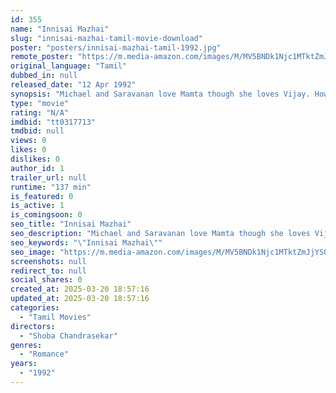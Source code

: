 ```yaml
---
id: 355
name: "Innisai Mazhai"
slug: "innisai-mazhai-tamil-movie-download"
poster: "posters/innisai-mazhai-tamil-1992.jpg"
remote_poster: "https://m.media-amazon.com/images/M/MV5BNDk1Njc1MTktZmJjYS00NTdkLTlmYzYtZTQ2MjQyMzJiZmQxXkEyXkFqcGdeQXVyMTEzNzg0Mjkx._V1_SX300.jpg"
original_language: "Tamil"
dubbed_in: null
released_date: "12 Apr 1992"
synopsis: "Michael and Saravanan love Mamta though she loves Vijay. However, Vijay, who is brought up by a single father, hates the idea of love and rejects Mamta."
type: "movie"
rating: "N/A"
imdbid: "tt0317713"
tmdbid: null
views: 0
likes: 0
dislikes: 0
author_id: 1
trailer_url: null
runtime: "137 min"
is_featured: 0
is_active: 1
is_comingsoon: 0
seo_title: "Innisai Mazhai"
seo_description: "Michael and Saravanan love Mamta though she loves Vijay. However, Vijay, who is brought up by a single father, hates the idea of love and rejects Mamta."
seo_keywords: "\"Innisai Mazhai\""
seo_image: "https://m.media-amazon.com/images/M/MV5BNDk1Njc1MTktZmJjYS00NTdkLTlmYzYtZTQ2MjQyMzJiZmQxXkEyXkFqcGdeQXVyMTEzNzg0Mjkx._V1_SX300.jpg"
screenshots: null
redirect_to: null
social_shares: 0
created_at: 2025-03-20 18:57:16
updated_at: 2025-03-20 18:57:16
categories:
  - "Tamil Movies"
directors:
  - "Shoba Chandrasekar"
genres:
  - "Romance"
years:
  - "1992"
---
```

